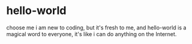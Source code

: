 # hello-world
choose me
i am new to coding, but it's fresh to me, and hello-world is a magical word to everyone, it's like i can do anything on the Internet. 
